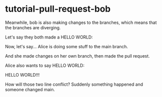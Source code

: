 # tutorial-pull-request-bob

Meanwhile, bob is also making changes to the branches, which means that the branches are diverging. 

Let's say they both made a HELLO WORLD:

Now, let's say... Alice is doing some stuff to the main branch.

And she made changes on her own branch, then made the pull request.

Alice also wants to say HELLO WORLD:

HELLO WORLD!!!

How will those two line conflict?
Suddenly something happened and someone changed main.
